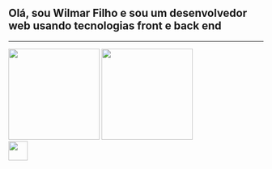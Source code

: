 
<h2> Olá, sou Wilmar Filho e sou um desenvolvedor web usando tecnologias front e back end</h2>
<hr>

<div>

  <img src='https://github-readme-stats.vercel.app/api?username=WilmarFilho&show_icons=true&theme=radical' height='180cm'>
  <img src='https://github-readme-stats.vercel.app/api/top-langs/?username=WilmarFilho&layout=compact&theme=radical' height='180cm'>

</div>

<div>
  <img hight=30 width=38 src="https://cdn.jsdelivr.net/gh/devicons/devicon/icons/html5/html5-plain.svg" />
</div>

<!---
WilmarFilho/WilmarFilho is a ✨ special ✨ repository because its `README.md` (this file) appears on your GitHub profile.
You can click the Preview link to take a look at your changes.
--->
